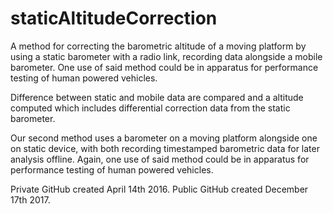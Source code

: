 # staticAltitudeCorrection
A method for correcting the barometric altitude of a moving platform by using a static barometer with a radio link, recording data alongside a mobile barometer.  One use of said method could be in apparatus for performance testing of human powered vehicles.

Difference between static and mobile data are compared and a altitude computed which includes differential correction data from the static barometer.

Our second method uses a barometer on a moving platform alongside one on static device, with both recording timestamped barometric data for later analysis offline.  Again, one use of said method could be in apparatus for performance testing of human powered vehicles.

Private GitHub created April 14th 2016. Public GitHub created December 17th 2017.

